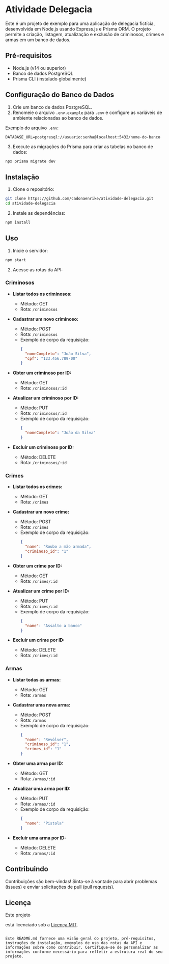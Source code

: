 # Atividade Delegacia

Este é um projeto de exemplo para uma aplicação de delegacia fictícia, desenvolvida em Node.js usando Express.js e Prisma ORM. O projeto permite a criação, listagem, atualização e exclusão de criminosos, crimes e armas em um banco de dados.

## Pré-requisitos

- Node.js (v14 ou superior)
- Banco de dados PostgreSQL
- Prisma CLI (instalado globalmente)

## Configuração do Banco de Dados

1. Crie um banco de dados PostgreSQL.
2. Renomeie o arquivo `.env.example` para `.env` e configure as variáveis de ambiente relacionadas ao banco de dados.

Exemplo do arquivo `.env`:

```env
DATABASE_URL=postgresql://usuario:senha@localhost:5432/nome-do-banco
```

3. Execute as migrações do Prisma para criar as tabelas no banco de dados:

```bash
npx prisma migrate dev
```

## Instalação

1. Clone o repositório:

```bash
git clone https://github.com/cadonaenrike/atividade-delegacia.git
cd atividade-delegacia
```

2. Instale as dependências:

```bash
npm install
```

## Uso

1. Inicie o servidor:

```bash
npm start
```

2. Acesse as rotas da API:

### Criminosos

- **Listar todos os criminosos:**
  - Método: GET
  - Rota: `/criminosos`

- **Cadastrar um novo criminoso:**
  - Método: POST
  - Rota: `/criminosos`
  - Exemplo de corpo da requisição:
    ```json
    {
      "nomeCompleto": "João Silva",
      "cpf": "123.456.789-00"
    }
    ```

- **Obter um criminoso por ID:**
  - Método: GET
  - Rota: `/criminosos/:id`

- **Atualizar um criminoso por ID:**
  - Método: PUT
  - Rota: `/criminosos/:id`
  - Exemplo de corpo da requisição:
    ```json
    {
      "nomeCompleto": "João da Silva"
    }
    ```

- **Excluir um criminoso por ID:**
  - Método: DELETE
  - Rota: `/criminosos/:id`

### Crimes

- **Listar todos os crimes:**
  - Método: GET
  - Rota: `/crimes`

- **Cadastrar um novo crime:**
  - Método: POST
  - Rota: `/crimes`
  - Exemplo de corpo da requisição:
    ```json
    {
      "name": "Roubo a mão armada",
      "criminoso_id": "1"
    }
    ```

- **Obter um crime por ID:**
  - Método: GET
  - Rota: `/crimes/:id`

- **Atualizar um crime por ID:**
  - Método: PUT
  - Rota: `/crimes/:id`
  - Exemplo de corpo da requisição:
    ```json
    {
      "name": "Assalto a banco"
    }
    ```

- **Excluir um crime por ID:**
  - Método: DELETE
  - Rota: `/crimes/:id`

### Armas

- **Listar todas as armas:**
  - Método: GET
  - Rota: `/armas`

- **Cadastrar uma nova arma:**
  - Método: POST
  - Rota: `/armas`
  - Exemplo de corpo da requisição:
    ```json
    {
      "nome": "Revólver",
      "criminoso_id": "1",
      "crimes_id": "1"
    }
    ```

- **Obter uma arma por ID:**
  - Método: GET
  - Rota: `/armas/:id`

- **Atualizar uma arma por ID:**
  - Método: PUT
  - Rota: `/armas/:id`
  - Exemplo de corpo da requisição:
    ```json
    {
      "nome": "Pistola"
    }
    ```

- **Excluir uma arma por ID:**
  - Método: DELETE
  - Rota: `/armas/:id`

## Contribuindo

Contribuições são bem-vindas! Sinta-se à vontade para abrir problemas (issues) e enviar solicitações de pull (pull requests).

## Licença

Este projeto

 está licenciado sob a [Licença MIT](LICENSE).

```

Este README.md fornece uma visão geral do projeto, pré-requisitos, instruções de instalação, exemplos de uso das rotas da API e informações sobre como contribuir. Certifique-se de personalizar as informações conforme necessário para refletir a estrutura real do seu projeto.
